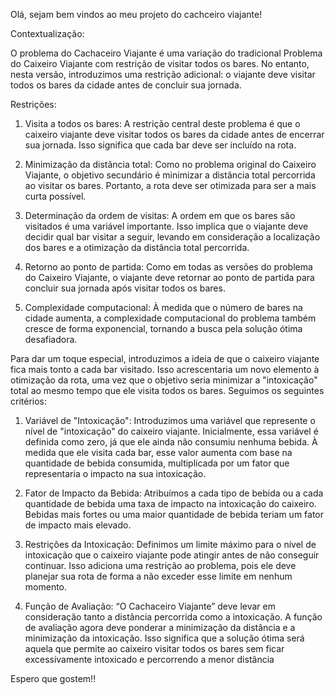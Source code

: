 Olá, sejam bem vindos ao meu projeto do cachceiro viajante!

Contextualização:

  O problema do Cachaceiro Viajante é uma variação do tradicional Problema do Caixeiro Viajante com restrição de visitar todos os bares.
  No entanto, nesta versão, introduzimos uma restrição adicional: o viajante deve visitar todos os bares da cidade antes de concluir sua jornada.

Restrições:
  1. Visita a todos os bares:
     A restrição central deste problema é que o caixeiro viajante deve visitar todos os bares da cidade antes de encerrar sua jornada.
     Isso significa que cada bar deve ser incluído na rota.
     
  2. Minimização da distância total:
     Como no problema original do Caixeiro Viajante, o objetivo secundário é minimizar a distância total percorrida ao visitar os bares.
     Portanto, a rota deve ser otimizada para ser a mais curta possível.
     
  3. Determinação da ordem de visitas:
     A ordem em que os bares são visitados é uma variável importante. Isso implica que o viajante deve decidir qual bar visitar a seguir,
     levando em consideração a localização dos bares e a otimização da distância total percorrida.
     
  4. Retorno ao ponto de partida:
     Como em todas as versões do problema do Caixeiro Viajante, o viajante deve retornar ao ponto de partida para concluir sua jornada
     após visitar todos os bares.
     
  5. Complexidade computacional:
     À medida que o número de bares na cidade aumenta, a complexidade computacional do problema também cresce de forma exponencial,
     tornando a busca pela solução ótima desafiadora.

Para dar um toque especial, introduzimos a ideia de que o caixeiro viajante fica mais tonto a cada bar visitado. Isso acrescentaria um novo elemento
à otimização da rota, uma vez que o objetivo seria minimizar a "intoxicação" total ao mesmo tempo que ele visita todos os bares. Seguimos os seguintes critérios: 


  1. Variável de "Intoxicação": Introduzimos uma variável que represente o nível de "intoxicação" do caixeiro viajante.
     Inicialmente, essa variável é definida como zero, já que ele ainda não consumiu nenhuma bebida.
     À medida que ele visita cada bar, esse valor aumenta com base na quantidade de bebida consumida,
     multiplicada por um fator que representaria o impacto na sua intoxicação.
     
  2. Fator de Impacto da Bebida: Atribuímos a cada tipo de bebida ou a cada quantidade de bebida uma taxa de impacto na intoxicação do caixeiro.
     Bebidas mais fortes ou uma maior quantidade de bebida teriam um fator de impacto mais elevado.
     
  3. Restrições da Intoxicação: Definimos um limite máximo para o nível de intoxicação que o caixeiro viajante pode atingir antes de não conseguir continuar.
     Isso adiciona uma restrição ao problema, pois ele deve planejar sua rota de forma a não exceder esse limite em nenhum momento.
     
  4. Função de Avaliação: “O Cachaceiro Viajante” deve levar em consideração tanto a distância percorrida como a intoxicação.
     A função de avaliação agora deve ponderar a minimização da distância e a minimização da intoxicação.
     Isso significa que a solução ótima será aquela que permite ao caixeiro visitar todos os bares sem ficar excessivamente intoxicado e percorrendo a menor distância

Espero que gostem!! 
